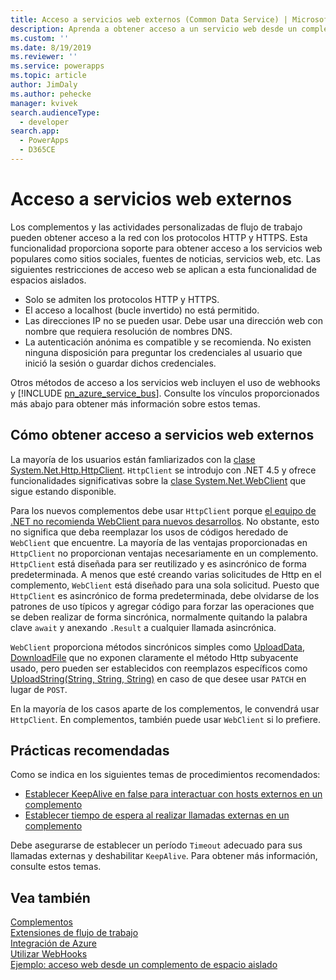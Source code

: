 ```yaml
---
title: Acceso a servicios web externos (Common Data Service) | MicrosoftDocs
description: Aprenda a obtener acceso a un servicio web desde un complemento o una actividad de flujo de trabajo.
ms.custom: ''
ms.date: 8/19/2019
ms.reviewer: ''
ms.service: powerapps
ms.topic: article
author: JimDaly
ms.author: pehecke
manager: kvivek
search.audienceType:
  - developer
search.app:
  - PowerApps
  - D365CE
---
```

# <a name="access-external-web-services"></a>Acceso a servicios web externos

Los complementos y las actividades personalizadas de flujo de trabajo pueden obtener acceso a la red con los protocolos HTTP y HTTPS. Esta funcionalidad proporciona soporte para obtener acceso a los servicios web populares como sitios sociales, fuentes de noticias, servicios web, etc. Las siguientes restricciones de acceso web se aplican a esta funcionalidad de espacios aislados.  
  
- Solo se admiten los protocolos HTTP y HTTPS.
- El acceso a localhost (bucle invertido) no está permitido.
- Las direcciones IP no se pueden usar. Debe usar una dirección web con nombre que requiera resolución de nombres DNS.
- La autenticación anónima es compatible y se recomienda. No existen ninguna disposición para preguntar los credenciales al usuario que inició la sesión o guardar dichos credenciales.

Otros métodos de acceso a los servicios web incluyen el uso de webhooks y [!INCLUDE [pn_azure_service_bus](../../includes/pn_azure_service_bus.md)]. Consulte los vínculos proporcionados más abajo para obtener más información sobre estos temas.

## <a name="how-to-access-external-web-services"></a>Cómo obtener acceso a servicios web externos

La mayoría de los usuarios están famliarizados con la [clase System.Net.Http.HttpClient](/dotnet/api/system.net.http.httpclient). `HttpClient` se introdujo con .NET 4.5 y ofrece funcionalidades significativas sobre la [clase System.Net.WebClient](/dotnet/api/system.net.webclient) que sigue estando disponible.

Para los nuevos complementos debe usar `HttpClient` porque [el equipo de .NET no recomienda WebClient para nuevos desarrollos](/dotnet/api/system.net.webclient?#remarks). No obstante, esto no significa que deba reemplazar los usos de códigos heredado de `WebClient` que encuentre. La mayoría de las ventajas proporcionadas en `HttpClient` no proporcionan ventajas necesariamente en un complemento. `HttpClient` está diseñada para ser reutilizado y es asincrónico de forma predeterminada. A menos que esté creando varias solicitudes de Http en el complemento, `WebClient` está diseñado para una sola solicitud. Puesto que `HttpClient` es asincrónico de forma predeterminada, debe olvidarse de los patrones de uso típicos y agregar código para forzar las operaciones que se deben realizar de forma sincrónica, normalmente quitando la palabra clave `await` y anexando `.Result` a cualquier llamada asincrónica.

`WebClient` proporciona métodos sincrónicos simples como [UploadData](/dotnet/api/system.net.webclient.uploaddata), [DownloadFile](/dotnet/api/system.net.webclient.downloadfile) que no exponen claramente el método Http subyacente usado, pero pueden ser establecidos con reemplazos específicos como [UploadString(String, String, String)](/dotnet/api/system.net.webclient.uploadstring#System_Net_WebClient_UploadString_System_String_System_String_System_String_) en caso de que desee usar `PATCH` en lugar de `POST`.

En la mayoría de los casos aparte de los complementos, le convendrá usar `HttpClient`. En complementos, también puede usar `WebClient` si lo prefiere.

## <a name="best-practices"></a>Prácticas recomendadas

Como se indica en los siguientes temas de procedimientos recomendados:

- [Establecer KeepAlive en false para interactuar con hosts externos en un complemento](best-practices/business-logic/set-keepalive-false-interacting-external-hosts-plugin.md)
- [Establecer tiempo de espera al realizar llamadas externas en un complemento](best-practices/business-logic/set-timeout-for-external-calls-from-plug-ins.md)

Debe asegurarse de establecer un período `Timeout` adecuado para sus llamadas externas y deshabilitar `KeepAlive`. Para obtener más información, consulte estos temas.


## <a name="see-also"></a>Vea también

[Complementos](plug-ins.md)<br />
[Extensiones de flujo de trabajo](workflow/workflow-extensions.md)<br />
[Integración de Azure](azure-integration.md)<br />
[Utilizar WebHooks](use-webhooks.md)<br />
[Ejemplo: acceso web desde un complemento de espacio aislado](org-service/samples/web-access-plugin.md)
